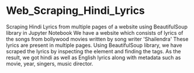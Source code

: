 # Web_Scraping_Hindi_Lyrics
Scraping Hindi Lyrics from multiple pages of a website using BeautifulSoup library in Jupyter Notebook
We have a website which consists of lyrics of the songs from bollywood movies written by song writer 'Shailendra'
These lyrics are present in multiple pages.
Using BeautifulSoup library, we have scraped the lyrics by inspecting the element and finding the tags.
As the result, we got hindi as well as English lyrics along with metadata such as movie, year, singers, music director.
